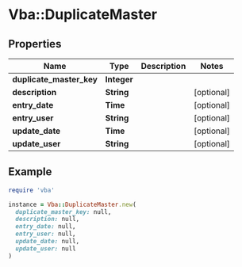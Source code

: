 # Vba::DuplicateMaster

## Properties

| Name | Type | Description | Notes |
| ---- | ---- | ----------- | ----- |
| **duplicate_master_key** | **Integer** |  |  |
| **description** | **String** |  | [optional] |
| **entry_date** | **Time** |  | [optional] |
| **entry_user** | **String** |  | [optional] |
| **update_date** | **Time** |  | [optional] |
| **update_user** | **String** |  | [optional] |

## Example

```ruby
require 'vba'

instance = Vba::DuplicateMaster.new(
  duplicate_master_key: null,
  description: null,
  entry_date: null,
  entry_user: null,
  update_date: null,
  update_user: null
)
```

